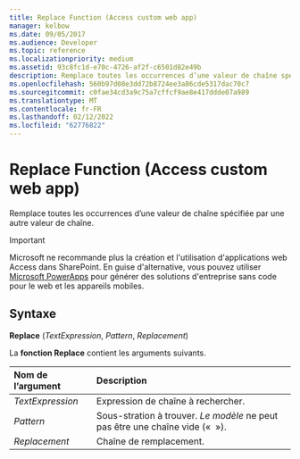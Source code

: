 ```yaml
---
title: Replace Function (Access custom web app)
manager: kelbow
ms.date: 09/05/2017
ms.audience: Developer
ms.topic: reference
ms.localizationpriority: medium
ms.assetid: 93c8fc1d-e70c-4726-af2f-c6501d82e49b
description: Remplace toutes les occurrences d’une valeur de chaîne spécifiée par une autre valeur de chaîne.
ms.openlocfilehash: 560b97d08e3dd72b8724ee3a86cde5317dac70c7
ms.sourcegitcommit: c0fae34cd3a9c75a7cffcf9ae8e417ddde07a989
ms.translationtype: MT
ms.contentlocale: fr-FR
ms.lasthandoff: 02/12/2022
ms.locfileid: "62776822"
---
```

# <a name="replace-function-access-custom-web-app"></a>Replace Function (Access custom web app)

Remplace toutes les occurrences d’une valeur de chaîne spécifiée par une autre valeur de chaîne.
  
> [!IMPORTANT]
> Microsoft ne recommande plus la création et l'utilisation d'applications web Access dans SharePoint. En guise d'alternative, vous pouvez utiliser [Microsoft PowerApps](https://powerapps.microsoft.com/) pour générer des solutions d'entreprise sans code pour le web et les appareils mobiles.
  
## <a name="syntax"></a>Syntaxe

 **Replace** (*TextExpression*, *Pattern*, *Replacement*)
  
La **fonction Replace** contient les arguments suivants.
  
|**Nom de l’argument**|**Description**|
|:-----|:-----|
| *TextExpression*  <br/> |Expression de chaîne à rechercher. |
| *Pattern*  <br/> |Sous-stration à trouver. *Le modèle* ne peut pas être une chaîne vide («  »). |
| *Replacement*  <br/> |Chaîne de remplacement. |
